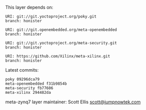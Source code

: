 This layer depends on:

    URI: git://git.yoctoproject.org/poky.git
    branch: honister

    URI: git://git.openembedded.org/meta-openembedded
    branch: honister

    URI: git://git.yoctoproject.org/meta-security.git
    branch: honister

    URI: https://github.com/Xilinx/meta-xilinx.git
    branch: honister

Latest commits:

    poky 09296dca79
    meta-openembedded f31b9854b
    meta-security fb77606
    meta-xilinx 294482da

meta-zynq7 layer maintainer: Scott Ellis <scott@jumpnowtek.com>
